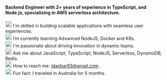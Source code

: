 #### Backend Engineer with 2+ years of experience in TypeScript, and Node.js, specializing in AWS serverless architecture.

<img alt="Laptop" width="20px" src="https://github.githubassets.com/images/icons/emoji/unicode/1f4bb.png">  I'm skilled in building scalable applications with seamless user experiences.
<br>
<img alt="Earth" width="20px" src="https://github.githubassets.com/images/icons/emoji/unicode/1f30f.png"> I’m currently learning Advanced NodeJS, Docker and K8s.
<br>
<img alt="Global" width="20px" src="https://user-images.githubusercontent.com/35878173/189815103-cd9c66a6-f6e8-427d-b0a8-050797305044.png"> I'm passionate about driving innovation in dynamic teams.
<br>
<img alt="Global" width="20px" src="https://user-images.githubusercontent.com/35878173/189814090-53b14916-395f-4506-8990-a5ec7828fb7e.png"> Ask me about JavaScript, TypeScript, NodeJS, Serverless, DynamoDB, Redis.
<br>
<img alt="Global" width="20px" src="https://user-images.githubusercontent.com/35878173/189814708-2f98d1a9-3888-4fd3-94c8-362b1b1ffe65.png"> How to reach me: idanbar93@gmail.com .
<br>
<img alt="Australia" width="20px" src="https://github.githubassets.com/images/icons/emoji/unicode/1f1e6-1f1fa.png"> Fun fact: I traveled in Australia for 5 months.

